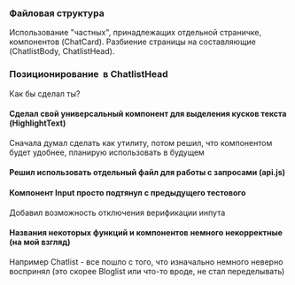 ### Файловая структура
Использование "частных", принадлежащих отдельной страничке, компонентов (ChatCard).
Разбиение страницы на составляющие (ChatlistBody, ChatlistHead).

### Позиционирование <img> в ChatlistHead
Как бы сделал ты?

#### Сделал свой универсальный компонент для выделения кусков текста (HighlightText)
Сначала думал сделать как утилиту, потом решил, что компонентом будет удобнее, планирую использовать в будущем

#### Решил использовать отдельный файл для работы с запросами (api.js)

#### Компонент Input просто подтянул с предыдущего тестового
Добавил возможность отключения верификации инпута

#### Названия некоторых функций и компонентов немного некорректные (на мой взгляд)
Например Chatlist - все пошло с того, что изначально немного неверно воспринял (это скорее Bloglist или что-то вроде, не стал переделывать)